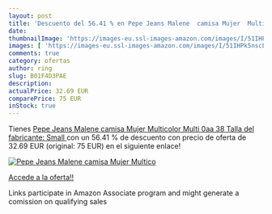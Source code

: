 ```yaml
---
layout: post
title: 'Descuento del 56.41 % en Pepe Jeans Malene  camisa Mujer  Multico'
date: 
thumbnailImage: 'https://images-eu.ssl-images-amazon.com/images/I/51IHPk5nscL._SL200_.jpg'
images: [ 'https://images-eu.ssl-images-amazon.com/images/I/51IHPk5nscL._SL200_.jpg' ]
comments: true
category: ofertas
author: ring
slug: B01F4D3PAE
description:
actualPrice: 32.69 EUR
comparePrice: 75 EUR
inStock: true
---
```


Tienes [Pepe Jeans Malene  camisa Mujer  Multicolor  Multi 0aa   38  Talla del fabricante: Small ](https://www.amazon.es/dp/B01F4D3PAE/?tag=tolees-21) con un 56.41 % de descuento con precio de oferta de 32.69 EUR (original: 75 EUR) en el siguiente enlace!

[![Pepe Jeans Malene  camisa Mujer  Multico](https://images-eu.ssl-images-amazon.com/images/I/51IHPk5nscL._SL200_.jpg)](https://www.amazon.es/dp/B01F4D3PAE/?tag=tolees-21)

[Accede a la oferta!!](https://www.amazon.es/dp/B01F4D3PAE/?tag=tolees-21)

Links participate in Amazon Associate program and might generate a comission on qualifying sales


